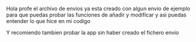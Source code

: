 Hola profe el archivo de envios ya esta creado con algun envio de ejemplo para que puedas
probar las funciones de añadir y modificar y asi puedas entender lo que hice en mi codigo

Y recomiendo tambien probar la app sin haber creado el fichero envio